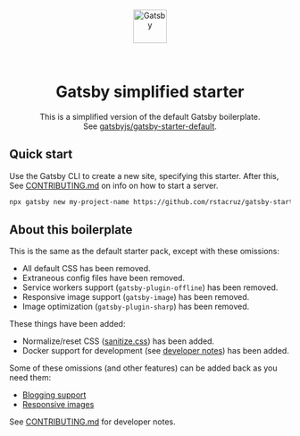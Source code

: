 <br>

<p align='center'>
  <a href='https://www.gatsbyjs.org'>
    <img alt='Gatsby' src='https://www.gatsbyjs.org/monogram.svg' width='60' />
  </a>
</p>

<br>

<h1 align="center">
  Gatsby simplified starter
</h1>

<p align='center'>
This is a simplified version of the default Gatsby boilerplate.<br>
See <a href='https://github.com/gatsbyjs/gatsby-starter-default'>gatsbyjs/gatsby-starter-default</a>.
</p>

## Quick start

 Use the Gatsby CLI to create a new site, specifying this starter. After this, See [CONTRIBUTING.md](CONTRIBUTING.md) on info on how to start a server.

 ```sh
 npx gatsby new my-project-name https://github.com/rstacruz/gatsby-starter-simplified
 ```

## About this boilerplate

This is the same as the default starter pack, except with these omissions:

- All default CSS has been removed.
- Extraneous config files have been removed.
- Service workers support (`gatsby-plugin-offline`) has been removed.
- Responsive image support (`gatsby-image`) has been removed.
- Image optimization (`gatsby-plugin-sharp`) has been removed.

These things have been added:

- Normalize/reset CSS ([sanitize.css](https://yarn.pm/sanitize.css)) has been added.
- Docker support for development (see [developer notes](CONTRIBUTING.md)) has been added.

Some of these omissions (and other features) can be added back as you need them:

- [Blogging support](https://github.com/rstacruz/gatsby-starter-simplified/pull/3)
- [Responsive images](https://github.com/rstacruz/gatsby-starter-simplified/pull/4)

See [CONTRIBUTING.md](CONTRIBUTING.md) for developer notes.
